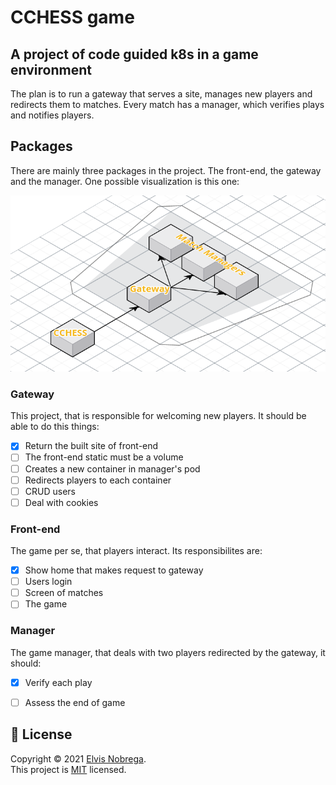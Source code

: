 # CCHESS game
## A project of code guided k8s in a game environment

The plan is to run a gateway that serves a site, manages new players and redirects them to matches. Every match has a manager, which verifies plays and notifies players.

## Packages

There are mainly three packages in the project. The front-end, the gateway and the manager. One possible visualization is this one:

![Cluster](cluster.png)

### Gateway

This project, that is responsible for welcoming new players.
It should be able to do this things:

- [x] Return the built site of front-end
- [ ] The front-end static must be a volume
- [ ] Creates a new container in manager's pod
- [ ] Redirects players to each container
- [ ] CRUD users
- [ ] Deal with cookies

### Front-end

The game per se, that players interact. Its responsibilites are:

- [x] Show home that makes request to gateway
- [ ] Users login
- [ ] Screen of matches
- [ ] The game

### Manager

The game manager, that deals with two players redirected by the gateway, it should:

- [x] Verify each play
- [ ] Assess the end of game


## 📝 License

Copyright © 2021 [Elvis Nobrega](https://github.com/elvismdnin).<br/>
This project is [MIT](https://github.com/elvismdnin/main_color/blob/master/LICENSE) licensed.